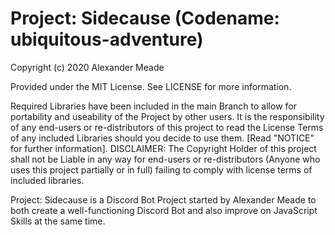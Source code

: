 # Project: Sidecause (Codename: ubiquitous-adventure)

Copyright (c) 2020 Alexander Meade

Provided under the MIT License. See LICENSE for more information.

Required Libraries have been included in the main Branch to allow for portability and useability of the Project by other users. It is the responsibility of any end-users or re-distributors of this project to read the License Terms of any included Libraries should you decide to use them. [Read "NOTICE" for further information].
DISCLAIMER: The Copyright Holder of this project shall not be Liable in any way for end-users or re-distributors (Anyone who uses this project partially or in full) failing to comply with license terms of included libraries.

Project: Sidecause is a Discord Bot Project started by Alexander Meade to both create a well-functioning Discord Bot and also improve on JavaScript Skills at the same time.
